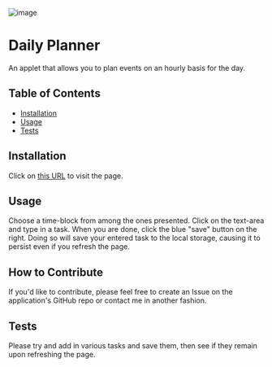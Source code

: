 ![image](https://github.com/Sivelos1/Daily-Planner/assets/21207337/a0c3a5d8-6596-42bc-9ae8-88cf876788c5)
# Daily Planner
 An applet that allows you to plan events on an hourly basis for the day.
 
## Table of Contents

- [Installation](#installation)
- [Usage](#usage)
- [Tests](#tests)

## Installation

Click on [this URL](https://sivelos1.github.io/Daily-Planner/) to visit the page.

## Usage

Choose a time-block from among the ones presented. Click on the text-area and type in a task. When you are done, click the blue "save" button on the right. Doing so will save your entered task to the local storage, causing it to persist even if you refresh the page.

## How to Contribute

If you'd like to contribute, please feel free to create an Issue on the application's GitHub repo or contact me in another fashion.

## Tests

Please try and add in various tasks and save them, then see if they remain upon refreshing the page.
